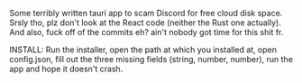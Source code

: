 Some terribly written tauri app to scam Discord for free cloud disk space. Srsly tho, plz don't look at the React code (neither the Rust one actually). And also, fuck off of the commits eh? ain't nobody got time for this shit fr.

INSTALL:
  Run the installer,
  open the path at which you installed at,
  open config.json,
  fill out the three missing fields (string, number, number),
  run the app and hope it doesn't crash.
